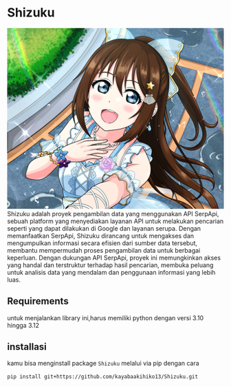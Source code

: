 # Shizuku
![Banner](.github/images/banner.png)
Shizuku adalah proyek pengambilan data yang menggunakan API SerpApi, sebuah platform yang menyediakan layanan API untuk melakukan pencarian seperti yang dapat dilakukan di Google dan layanan serupa. Dengan memanfaatkan SerpApi, Shizuku dirancang untuk mengakses dan mengumpulkan informasi secara efisien dari sumber data tersebut, membantu mempermudah proses pengambilan data untuk berbagai keperluan. Dengan dukungan API SerpApi, proyek ini memungkinkan akses yang handal dan terstruktur terhadap hasil pencarian, membuka peluang untuk analisis data yang mendalam dan penggunaan informasi yang lebih luas.

## Requirements
untuk menjalankan library ini,harus memiliki python dengan versi 3.10 hingga 3.12

## installasi
kamu bisa menginstall package `Shizuku` melalui via pip dengan cara

```sh
pip install git+https://github.com/kayabaakihiko13/Shizuku.git
```
